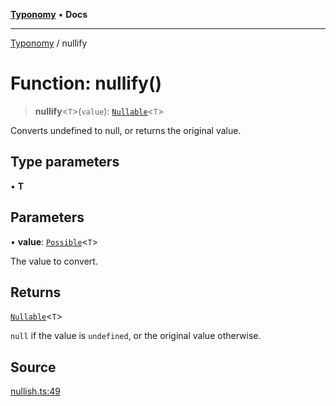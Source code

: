 [**Typonomy**](../README.md) • **Docs**

***

[Typonomy](../globals.md) / nullify

# Function: nullify()

> **nullify**\<`T`\>(`value`): [`Nullable`](../type-aliases/Nullable.md)\<`T`\>

Converts undefined to null, or returns the original value.

## Type parameters

• **T**

## Parameters

• **value**: [`Possible`](../type-aliases/Possible.md)\<`T`\>

The value to convert.

## Returns

[`Nullable`](../type-aliases/Nullable.md)\<`T`\>

`null` if the value is `undefined`, or the original value otherwise.

## Source

[nullish.ts:49](https://github.com/softcraft-development/typonomy/blob/bcea019d216cf7f686cf96fe07d66281dfcae070/src/nullish.ts#L49)
